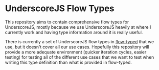# UnderscoreJS Flow Types

This repository aims to contain comprehensive flow types for
UnderscoreJS, mostly because we use UnderscoreJS heavily at where I
currently work and having type information around it is really useful.

There is currently a set of UnderscoreJS flow types in [flow-typed](https://github.com/flowtype/flow-typed/tree/master/definitions/npm/underscore_v1.x.x)
that we use, but it doesn't cover all our use cases. Hopefully this
repository will provide a more adequate environment (quicker iteration
cycles, easier testing) for testing all of the different use cases that
we want to test when writing this type definition than what is provided in flow-typed.
